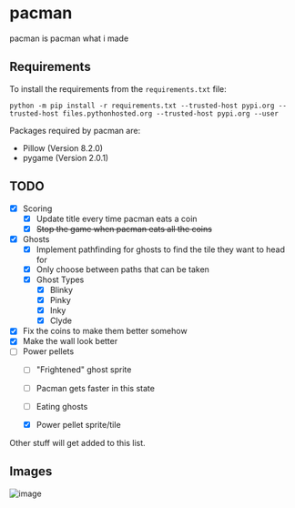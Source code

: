 # pacman

pacman is pacman what i made

## Requirements

To install the requirements from the `requirements.txt` file:
```
python -m pip install -r requirements.txt --trusted-host pypi.org --trusted-host files.pythonhosted.org --trusted-host pypi.org --user
```

Packages required by pacman are:
- Pillow (Version 8.2.0)
- pygame (Version 2.0.1)

## TODO

- [x] Scoring
  - [x] Update title every time pacman eats a coin
  - [x] ~~Stop the game when pacman eats all the coins~~
- [x] Ghosts
  - [x] Implement pathfinding for ghosts to find the tile they want to head for
  - [x] Only choose between paths that can be taken
  - [x] Ghost Types
    - [x] Blinky
    - [x] Pinky
    - [x] Inky
    - [x] Clyde
- [x] Fix the coins to make them better somehow
- [x] Make the wall look better
- [ ] Power pellets
  - [ ] "Frightened" ghost sprite
  - [ ] Pacman gets faster in this state
  - [ ] Eating ghosts
  - [x] Power pellet sprite/tile

 
Other stuff will get added to this list.

## Images

![image](https://user-images.githubusercontent.com/71032999/124361404-fc053600-dc26-11eb-9c0d-d1b859e478ef.png)
